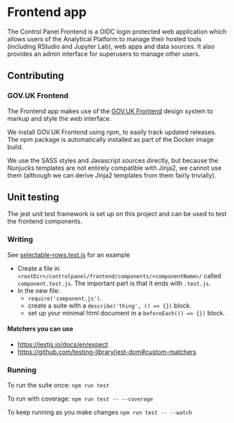 # Frontend app

The Control Panel Frontend is a OIDC login protected web application which
allows users of the Analytical Platform to manage their hosted tools (including
RStudio and Jupyter Lab), web apps and data sources. It also provides an admin
interface for superusers to manage other users.

## Contributing

### GOV.UK Frontend

The Frontend app makes use of the
[GOV.UK Frontend](https://design-system.service.gov.uk/get-started/production/)
design system to markup and style the web interface.

We install GOV.UK Frontend using npm, to easily track updated releases. The npm
package is automatically installed as part of the Docker image build.

We use the SASS styles and Javascript sources directly, but because the Nunjucks
templates are not entirely compatible with Jinja2, we cannot use them (although
we can derive Jinja2 templates from them fairly trivially).

## Unit testing

The jest unit test framework is set up on this project and can be used to test
the frontend components.

### Writing

See [selectable-rows.test.js](../controlpanel/frontend/static/components/selectable-rows/selectable-rows.test.js) for an example

- Create a file in `<rootDir>/controlpanel/frontend/components/<componentName>/`
  called `component.test.js`. The important part is that it ends with `.test.js`.
- In the new file:
    - `require('component.js')`.
    - create a suite with a `describe('thing', () => {})` block.
    - set up your minimal html document in a `beforeEach(() => {})` block.


#### Matchers you can use

- https://jestjs.io/docs/en/expect
- https://github.com/testing-library/jest-dom#custom-matchers

### Running

To run the suite once:
    `npm run test`

To run with coverage:
    `npm run test -- --coverage`

To keep running as you make changes
    `npm run test -- --watch`
